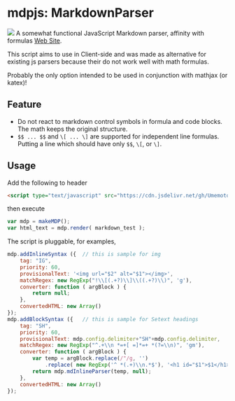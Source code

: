 # mdpjs: MarkdownParser

[![](https://data.jsdelivr.com/v1/package/gh/UmemotoCtrl/mdpjs/badge?style=rounded)](https://www.jsdelivr.com/package/gh/UmemotoCtrl/mdpjs)
A somewhat functional JavaScript Markdown parser, affinity with formulas [Web Site](https://umemotoctrl.github.io/MarkdownParser/).

This script aims to use in Client-side and was made as alternative for existing js parsers because their do not work well with math formulas.

Probably the only option intended to be used in conjunction with mathjax (or katex)!

## Feature

* Do not react to markdown control symbols in formula and code blocks. The math keeps the original structure.
*  `$$ ... $$` and `\[ ... \]` are supported for independent line formulas. Putting a line which should have only `$$`, `\[`, or `\]`.

## Usage

Add the following to header 

```html
<script type="text/javascript" src="https://cdn.jsdelivr.net/gh/UmemotoCtrl/mdpjs@0.1.4/js/mdp.js"></script>
```

then execute

```javascript
var mdp = makeMDP();
var html_text = mdp.render( markdown_test );
```

The script is pluggable, for examples,

```javascript
mdp.addInlineSyntax ({	// this is sample for img
	tag: "IG",
	priority: 60,
	provisionalText: '<img url="$2" alt="$1"></img>',
	matchRegex: new RegExp("!\\[(.+?)\\]\\((.+?)\\)", 'g'),
	converter: function ( argBlock ) {
		return null;
	},
	convertedHTML: new Array()
});
mdp.addBlockSyntax ({	// this is sample for Setext headings
	tag: "SH",
	priority: 60,
	provisionalText: mdp.config.delimiter+"SH"+mdp.config.delimiter,	// should include delimiter+tag+delimiter
	matchRegex: new RegExp("^.+\\n *=+[ =]*=+ *(?=\\n)", 'gm'),
	converter: function ( argBlock ) {
		var temp = argBlock.replace(/"/g, '')
			.replace( new RegExp('^ *(.+)\\n.*$'), '<h1 id="$1">$1</h1>' );
		return mdp.mdInlineParser(temp, null);
	},
	convertedHTML: new Array()
});
```
